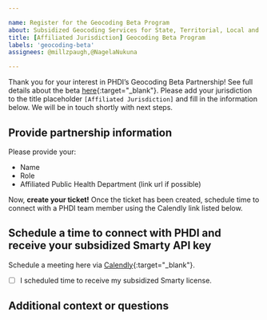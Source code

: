 ```yaml
---

name: Register for the Geocoding Beta Program
about: Subsidized Geocoding Services for State, Territorial, Local and Tribal Health departments. 
title: [Affiliated Jurisdiction] Geocoding Beta Program
labels: 'geocoding-beta'
assignees: @millzpaugh,@NagelaNukuna

---
```

Thank you for your interest in PHDI’s Geocoding Beta Partnership! See full details about the beta [here](https://github.com/CDCgov/phdi/blob/main/docs/geocoding_pilot/overview.md){:target="_blank"}. Please add your jurisdiction to the title placeholder `[Affiliated Jurisdiction]` and fill in the information below. We will be in touch shortly with next steps. 


## Provide partnership information

Please provide your:

- Name
- Role
- Affiliated Public Health Department (link url if possible)

Now, **create your ticket!** Once the ticket has been created, schedule time to connect with a PHDI team member using the Calendly link listed below. 

## Schedule a time to connect with PHDI and receive your subsidized Smarty API key

Schedule a meeting here via [Calendly](https://calendly.com/ann-299/geocoding-pilot-partner){:target="_blank"}.

- [ ]  I scheduled time to receive my subsidized Smarty license.

## Additional context or questions